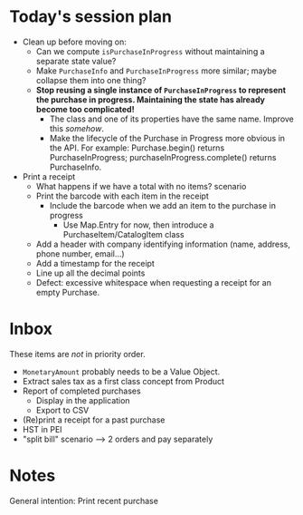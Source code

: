 # Today's session plan

- Clean up before moving on:
  - Can we compute `isPurchaseInProgress` without maintaining a separate state value?
  - Make `PurchaseInfo` and `PurchaseInProgress` more similar; maybe collapse them into one thing?
  - **Stop reusing a single instance of `PurchaseInProgress` to represent the purchase in progress. Maintaining the state has already become too complicated!**
    - The class and one of its properties have the same name. Improve this _somehow_.
    - Make the lifecycle of the Purchase in Progress more obvious in the API. For example: Purchase.begin() returns PurchaseInProgress; purchaseInProgress.complete() returns PurchaseInfo.
- Print a receipt
  - What happens if we have a total with no items? scenario
  - Print the barcode with each item in the receipt
    - Include the barcode when we add an item to the purchase in progress
      - Use Map.Entry for now, then introduce a PurchaseItem/CatalogItem class
  - Add a header with company identifying information (name, address, phone number, email...)
  - Add a timestamp for the receipt
  - Line up all the decimal points
  - Defect: excessive whitespace when requesting a receipt for an empty Purchase.

# Inbox

These items are _not_ in priority order.

- `MonetaryAmount` probably needs to be a Value Object.
- Extract sales tax as a first class concept from Product
- Report of completed purchases
  - Display in the application
  - Export to CSV
- (Re)print a receipt for a past purchase
- HST in PEI
- "split bill" scenario  --> 2 orders and pay separately

# Notes
General intention: Print recent purchase
